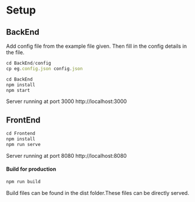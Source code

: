 # Setup
## BackEnd

Add config file from the example file given. Then fill in the config details in the file.
```javascript
cd BackEnd/config
cp eg.config.json config.json
```
```javascript
cd BackEnd
npm install
npm start
```
Server running at port 3000
http://localhost:3000

## FrontEnd

```javascript
cd Frontend
npm install
npm run serve
```
Server running at port 8080
http://localhost:8080

#### Build for production
```javascript
npm run build
```
Build files can be found in the dist folder.These files can be directly served.

